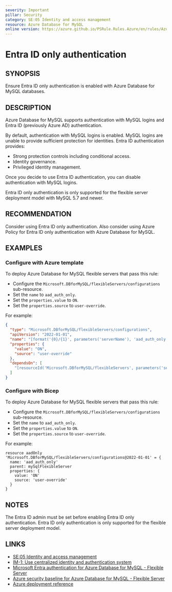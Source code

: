 ```yaml
---
severity: Important
pillar: Security
category: SE:05 Identity and access management
resource: Azure Database for MySQL
online version: https://azure.github.io/PSRule.Rules.Azure/en/rules/Azure.MySQL.AADOnly/
---
```


# Entra ID only authentication

## SYNOPSIS

Ensure Entra ID only authentication is enabled with Azure Database for MySQL databases.

## DESCRIPTION

Azure Database for MySQL supports authentication with MySQL logins and Entra ID (previously Azure AD) authentication.

By default, authentication with MySQL logins is enabled.
MySQL logins are unable to provide sufficient protection for identities.
Entra ID authentication provides:

- Strong protection controls including conditional access.
- Identity governance.
- Privileged identity management.

Once you decide to use Entra ID authentication, you can disable authentication with MySQL logins.

Entra ID only authentication is only supported for the flexible server deployment model with MySQL 5.7 and newer.

## RECOMMENDATION

Consider using Entra ID only authentication.
Also consider using Azure Policy for Entra ID only authentication with Azure Database for MySQL.

## EXAMPLES

### Configure with Azure template

To deploy Azure Database for MySQL flexible servers that pass this rule:

- Configure the `Microsoft.DBforMySQL/flexibleServers/configurations` sub-resource.
- Set the `name` to `aad_auth_only`.
- Set the `properties.value` to `ON`.
- Set the `properties.source` to `user-override`.

For example:

```json
{
  "type": "Microsoft.DBforMySQL/flexibleServers/configurations",
  "apiVersion": "2022-01-01",
  "name": "[format('{0}/{1}', parameters('serverName'), 'aad_auth_only')]",
  "properties": {
    "value": "ON",
    "source": "user-override"
  },
  "dependsOn": [
    "[resourceId('Microsoft.DBforMySQL/flexibleServers', parameters('serverName'))]"
  ]
}
```

### Configure with Bicep

To deploy Azure Database for MySQL flexible servers that pass this rule:

- Configure the `Microsoft.DBforMySQL/flexibleServers/configurations` sub-resource.
- Set the `name` to `aad_auth_only`.
- Set the `properties.value` to `ON`.
- Set the `properties.source` to `user-override`.

For example:

```bicep
resource aadOnly 'Microsoft.DBforMySQL/flexibleServers/configurations@2022-01-01' = {
  name: 'aad_auth_only'
  parent: mySqlFlexibleServer
  properties: {
    value: 'ON'
    source: 'user-override'
  }
}
```

## NOTES

The Entra ID admin must be set before enabling Entra ID only authentication.
Entra ID only authentication is only supported for the flexible server deployment model.

## LINKS

- [SE:05 Identity and access management](https://learn.microsoft.com/azure/well-architected/security/identity-access)
- [IM-1: Use centralized identity and authentication system](https://learn.microsoft.com/security/benchmark/azure/baselines/azure-database-for-mysql-flexible-server-security-baseline#im-1-use-centralized-identity-and-authentication-system)
- [Microsoft Entra authentication for Azure Database for MySQL - Flexible Server](https://learn.microsoft.com/azure/mysql/flexible-server/concepts-azure-ad-authentication)
- [Azure security baseline for Azure Database for MySQL - Flexible Server](https://learn.microsoft.com/security/benchmark/azure/baselines/azure-database-for-mysql-flexible-server-security-baseline)
- [Azure deployment reference](https://learn.microsoft.com/azure/templates/microsoft.dbformysql/flexibleservers/configurations)
